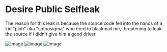 # Desire Public Selfleak
The reason for this leak is because the source code fell into the hands of a kid "pluh" aka "sptoosigma" who tried to blackmail me, threatening to leak the source if I didn't give him a good driver.

![image](https://github.com/user-attachments/assets/f9bccdcf-ead9-4f5c-9940-70e362b91f67)
![image](https://github.com/user-attachments/assets/98404b1a-280b-4395-afef-c6cf1e31febe)
![image](https://github.com/user-attachments/assets/356716a5-c940-4993-a4e2-ec8fb0763cfb)
